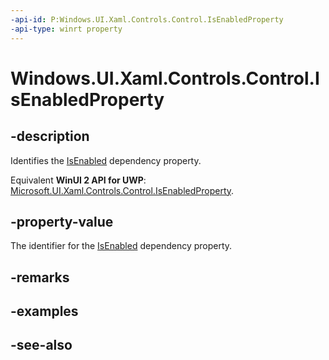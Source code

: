 ```yaml
---
-api-id: P:Windows.UI.Xaml.Controls.Control.IsEnabledProperty
-api-type: winrt property
---
```


<!-- Property syntax
public Windows.UI.Xaml.DependencyProperty IsEnabledProperty { get; }
-->

# Windows.UI.Xaml.Controls.Control.IsEnabledProperty

## -description
Identifies the [IsEnabled](control_isenabled.md) dependency property.

Equivalent **WinUI 2 API for UWP**: [Microsoft.UI.Xaml.Controls.Control.IsEnabledProperty](/windows/winui/api/microsoft.ui.xaml.controls.control.isenabledproperty).

## -property-value
The identifier for the [IsEnabled](control_isenabled.md) dependency property.

## -remarks

## -examples

## -see-also
